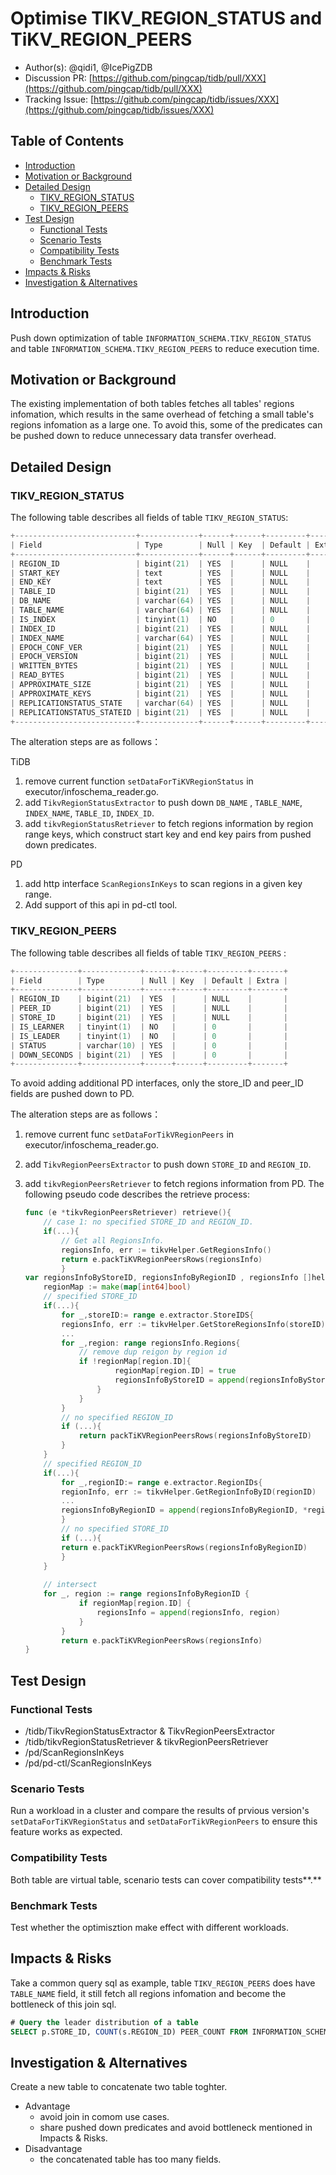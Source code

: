 # **Optimise TIKV_REGION_STATUS and TiKV_REGION_PEERS**

- Author(s): @qidi1, @IcePigZDB
- Discussion PR: [https://github.com/pingcap/tidb/pull/XXX](https://github.com/pingcap/tidb/pull/XXX)
- Tracking Issue: [https://github.com/pingcap/tidb/issues/XXX](https://github.com/pingcap/tidb/issues/XXX)

## **Table of Contents**

  * [Introduction](#introduction)
  * [Motivation or Background](#motivation-or-background)
  * [Detailed Design](#detailed-design)
    + [TIKV_REGION_STATUS](#TIKV_REGION_STATUS)
    + [TIKV_REGION_PEERS](TIKV_REGION_PEERS)
  * [Test Design](#test-design)
    + [Functional Tests](#functional-tests)
    + [Scenario Tests](#scenario-tests)
    + [Compatibility Tests](#compatibility-tests)
    + [Benchmark Tests](#benchmark-tests)
  * [Impacts & Risks](#impacts--risks)
  * [Investigation & Alternatives](#investigation--alternatives)

## **Introduction**

Push down optimization of table `INFORMATION_SCHEMA.TIKV_REGION_STATUS` and table `INFORMATION_SCHEMA.TIKV_REGION_PEERS` to reduce execution time.

## **Motivation or Background**

The existing implementation of both tables fetches all tables' regions infomation, which results in the same overhead  of fetching a small table's regions infomation as a large one. To avoid this, some of the predicates can be pushed down to reduce unnecessary data transfer overhead.

## **Detailed Design**

### TIKV_REGION_STATUS

The following table describes all fields of table `TIKV_REGION_STATUS`:

```go
+---------------------------+-------------+------+------+---------+-------+
| Field                     | Type        | Null | Key  | Default | Extra |
+---------------------------+-------------+------+------+---------+-------+
| REGION_ID                 | bigint(21)  | YES  |      | NULL    |       |
| START_KEY                 | text        | YES  |      | NULL    |       |
| END_KEY                   | text        | YES  |      | NULL    |       |
| TABLE_ID                  | bigint(21)  | YES  |      | NULL    |       |
| DB_NAME                   | varchar(64) | YES  |      | NULL    |       |
| TABLE_NAME                | varchar(64) | YES  |      | NULL    |       |
| IS_INDEX                  | tinyint(1)  | NO   |      | 0       |       |
| INDEX_ID                  | bigint(21)  | YES  |      | NULL    |       |
| INDEX_NAME                | varchar(64) | YES  |      | NULL    |       |
| EPOCH_CONF_VER            | bigint(21)  | YES  |      | NULL    |       |
| EPOCH_VERSION             | bigint(21)  | YES  |      | NULL    |       |
| WRITTEN_BYTES             | bigint(21)  | YES  |      | NULL    |       |
| READ_BYTES                | bigint(21)  | YES  |      | NULL    |       |
| APPROXIMATE_SIZE          | bigint(21)  | YES  |      | NULL    |       |
| APPROXIMATE_KEYS          | bigint(21)  | YES  |      | NULL    |       |
| REPLICATIONSTATUS_STATE   | varchar(64) | YES  |      | NULL    |       |
| REPLICATIONSTATUS_STATEID | bigint(21)  | YES  |      | NULL    |       |
+---------------------------+-------------+------+------+---------+-------+
```

The alteration steps are as follows：

TiDB

1.  remove current function `setDataForTiKVRegionStatus` in executor/infoschema_reader.go.
2. add  `TikvRegionStatusExtractor` to push down `DB_NAME` , `TABLE_NAME`, `INDEX_NAME`, `TABLE_ID`, `INDEX_ID`.
3. add `tikvRegionStatusRetriever` to fetch regions information by region range keys, which construct start key and end key pairs from pushed down predicates.

PD 

1. add http interface `ScanRegionsInKeys` to scan regions in a given key range. 
2. Add support of this api in pd-ctl tool.

### TIKV_REGION_PEERS

The following table describes all fields of table `TIKV_REGION_PEERS` :

```go
+--------------+-------------+------+------+---------+-------+
| Field        | Type        | Null | Key  | Default | Extra |
+--------------+-------------+------+------+---------+-------+
| REGION_ID    | bigint(21)  | YES  |      | NULL    |       |
| PEER_ID      | bigint(21)  | YES  |      | NULL    |       |
| STORE_ID     | bigint(21)  | YES  |      | NULL    |       |
| IS_LEARNER   | tinyint(1)  | NO   |      | 0       |       |
| IS_LEADER    | tinyint(1)  | NO   |      | 0       |       |
| STATUS       | varchar(10) | YES  |      | 0       |       |
| DOWN_SECONDS | bigint(21)  | YES  |      | 0       |       |
+--------------+-------------+------+------+---------+-------+
```

To avoid adding additional PD interfaces, only the store_ID and peer_ID fields are pushed down to PD.

The alteration steps are as follows：

1. remove current func `setDataForTikVRegionPeers`  in executor/infoschema_reader.go.
2. add `TikvRegionPeersExtractor`  to push down `STORE_ID` and `REGION_ID`.
3. add `tikvRegionPeersRetriever`  to fetch regions information from PD. The following pseudo code describes the retrieve process:

    ```go
    func (e *tikvRegionPeersRetriever) retrieve(){
    	// case 1: no specified STORE_ID and REGION_ID. 
    	if(...){ 
    		// Get all RegionsInfo.
    		regionsInfo, err := tikvHelper.GetRegionsInfo()
    		return e.packTiKVRegionPeersRows(regionsInfo)
    		}
    var regionsInfoByStoreID, regionsInfoByRegionID , regionsInfo []helper.RegionInfo
    	regionMap := make(map[int64]bool)
    	// specified STORE_ID
    	if(...){
    		for _,storeID:= range e.extractor.StoreIDS{
    		regionsInfo, err := tikvHelper.GetStoreRegionsInfo(storeID)
    		...
    		for _,region: range regionsInfo.Regions{
    			// remove dup reigon by region id
    			if !regionMap[region.ID]{
    					regionMap[region.ID] = true
    					regionsInfoByStoreID = append(regionsInfoByStoreID,region)
    				}	
    			}
    		}
    		// no specified REGION_ID
    		if (...){
    			return packTiKVRegionPeersRows(regionsInfoByStoreID)
    		}
    	}
    	// specified REGION_ID
    	if(...){
    		for _,regionID:= range e.extractor.RegionIDs{
    		regionInfo, err := tikvHelper.GetRegionInfoByID(regionID)
    		...
    		regionsInfoByRegionID = append(regionsInfoByRegionID, *regionInfo)
    		}
    		// no specified STORE_ID
    		if (...){ 
    		return e.packTiKVRegionPeersRows(regionsInfoByRegionID)
    		}
    	}
    	
    	// intersect
    	for _, region := range regionsInfoByRegionID {
    			if regionMap[region.ID] {
    				regionsInfo = append(regionsInfo, region)
    			}
    		}
    		return e.packTiKVRegionPeersRows(regionsInfo)
    }
    
    ```

## **Test Design**

### **Functional Tests**

- /tidb/TikvRegionStatusExtractor & TikvRegionPeersExtractor
- /tidb/tikvRegionStatusRetriever & tikvRegionPeersRetriever
- /pd/ScanRegionsInKeys
- /pd/pd-ctl/ScanRegionsInKeys

### **Scenario Tests**

Run a workload in a cluster and compare the results of prvious version's  `setDataForTiKVRegionStatus` and `setDataForTikVRegionPeers`  to ensure this feature works as expected.

### **Compatibility Tests**

Both table are virtual table, scenario tests can cover compatibility tests**.**

### **Benchmark Tests**

Test whether the optimisztion make effect with different workloads.

## **Impacts & Risks**

Take a common query sql as example, table `TIKV_REGION_PEERS` does have `TABLE_NAME` field, it still fetch all regions infomation and become the bottleneck of this join sql.

```sql
# Query the leader distribution of a table
SELECT p.STORE_ID, COUNT(s.REGION_ID) PEER_COUNT FROM INFORMATION_SCHEMA.TIKV_REGION_STATUS s JOIN INFORMATION_SCHEMA.TIKV_REGION_PEERS p on s.REGION_ID = p.REGION_ID WHERE TABLE_NAME = 'table_name' and p.is_leader = 1 GROUP BY p.STORE_ID ORDER BY PEER_COUNT DESC;
```

## **Investigation & Alternatives**

Create a new table to concatenate two table toghter.

- Advantage
    - avoid join in comom use cases.
    - share pushed down predicates and avoid bottleneck mentioned in Impacts & Risks.
- Disadvantage
    - the  concatenated table has too many fields.